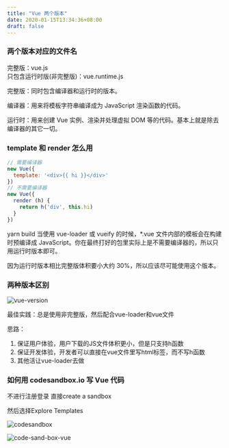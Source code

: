 ```yaml
---
title: "Vue 两个版本"
date: 2020-01-15T13:34:36+08:00
draft: false
---
```

### 两个版本对应的文件名
完整版：vue.js<br>
只包含运行时版(非完整版)：vue.runtime.js<br>

完整版：同时包含编译器和运行时的版本。

编译器：用来将模板字符串编译成为 JavaScript 渲染函数的代码。

运行时：用来创建 Vue 实例、渲染并处理虚拟 DOM 等的代码。基本上就是除去编译器的其它一切。

### template 和 render 怎么用

```js
// 需要编译器
new Vue({
  template: '<div>{{ hi }}</div>'
})
// 不需要编译器
new Vue({
  render (h) {
    return h('div', this.hi)
  }
})
```

yarn build 当使用 vue-loader 或 vueify 的时候，*.vue 文件内部的模板会在构建时预编译成 JavaScript。你在最终打好的包里实际上是不需要编译器的，所以只用运行时版本即可。

因为运行时版本相比完整版体积要小大约 30%，所以应该尽可能使用这个版本。

### 两种版本区别

![vue-version](/images/vue-version.png)

最佳实践：总是使用非完整版，然后配合vue-loader和vue文件

思路：<br>
1. 保证用户体验，用户下载的JS文件体积更小，但是只支持h函数<br>
2. 保证开发体验，开发者可以直接在vue文件里写html标签，而不写h函数<br>
3. 其他活让vue-loader去做<br>



### 如何用 codesandbox.io 写 Vue 代码

不进行注册登录 直接create a sandbox

然后选择Explore Templates

![codesandbox](/images/codesandbox.png)

![code-sand-box-vue](/images/code-sand-box-vue.png)

